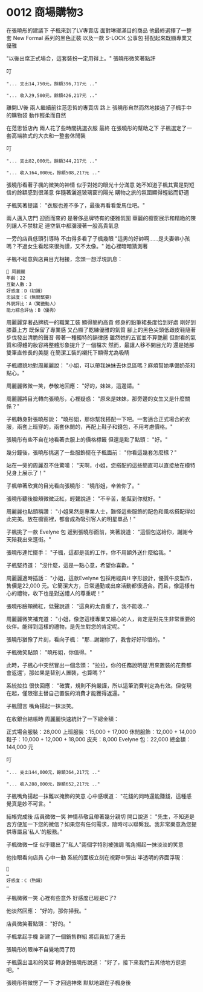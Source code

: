 # 0012 商場購物3

在張曉彤的建議下
子楓來到了LV專賣店
面對琳瑯滿目的商品
他最終選擇了一整套 New Formal 系列的黑色正裝
以及一款 S-LOCK 公事包
搭配起來既顯專業又優雅

"以後出席正式場合，這套裝扮一定用得上。"
張曉彤微笑著點評

叮

`"... 支出14,750元，餘額396,717元 .."`

`"... 收入29,500元，餘額426,217元 .."`

離開LV後
兩人繼續前往范思哲的專賣店
路上
張曉彤自然而然地接過了子楓手中的購物袋
動作輕柔而自然

在范思哲店內
兩人花了些時間挑選衣服
最終
在張曉彤的幫助之下
子楓選定了一套高端款式的大衣和一整套休閒裝

叮

`"... 支出82,000元，餘額344,217元 .."`

`"... 收入164,000元，餘額508,217元 .."`

張曉彤看著子楓的微笑的神情
似乎對她的眼光十分滿意
她不知道子楓其實是對短信的餘額感到很滿意
伴隨著灑進玻璃窗的陽光
購物之旅的氛圍顯得輕鬆而舒適

子楓笑著提議：
"衣服也差不多了，最後再看看愛馬仕吧。"

兩人邁入店門
迎面而來的
是奢侈品牌特有的優雅氛圍
華麗的櫥窗展示和精緻的陳列讓人不禁駐足
連空氣中都瀰漫著一股高貴氣息

一旁的店員低頭引導時
不由得多看了子楓幾眼
"這男的好帥啊……是夫妻帶小孩嗎？不過女生看起來很拘謹，又不太像。"
她心裡暗暗猜測著

子楓不經意與店員目光相接，念頭一想浮現訊息：

```
📰 周麗麗
年齡：22
互動人數：3
好感度：D（初識）
忠誠度：E（無關緊要）
外貌評比：A（驚艷動人）
能力綜合評估：B（優秀）
```

周麗麗穿著品牌統一的職業工裝
顯得簡約高貴
修身的鉛筆裙長度恰到好處
剛好到膝蓋上方
既保留了專業感
又凸顯了乾練優雅的氣質
腳上的黑色尖頭低跟皮鞋隨著步伐發出清脆的聲音
帶著一種獨特的韻律感
雖然她的五官並不算艷麗
但耐看的氣質和得體的妝容將整體形象提升了一個檔次
然而，最讓人移不開目光的
還是她那雙筆直修長的美腿
在簡潔工裝的襯托下顯得尤為吸睛

子楓禮貌地對周麗麗說：
"小姐，可以帶我妹妹去休息區嗎？麻煩幫她準備奶茶和點心。"

周麗麗微微一笑，恭敬地回應：
"好的，妹妹，這邊請。"

周麗麗將目光轉向張曉彤，心裡疑惑：
"原來是妹妹，那旁邊的女生又是什麼關係？"

子楓轉身對張曉彤說：
"曉彤姐，那你幫我搭配一下吧。一套適合正式場合的衣服，兩套上班穿的，兩套休閒的，再配上鞋子和錢包，不用考慮價格。"

張曉彤有些不自在地看著衣服上的價格標籤
但還是點了點頭：
"好。"

幾分鐘後，張曉彤挑選了一些服飾擺在子楓面前：
"你看這幾套怎麼樣？"

站在一旁的周麗忍不住驚嘆：
"天啊，小姐，您搭配的這些簡直可以直接放在模特兒身上展示了！"

子楓帶著欣賞的目光看向張曉彤：
"曉彤姐，辛苦你了。"

張曉彤聽後臉頰微微泛紅，輕聲說道：
"不辛苦，能幫到你就好。"

周麗麗也點頭稱讚：
"小姐果然是專業人士，難怪這些服飾的配色和風格搭配得如此完美。放在櫥窗裡，都會成為吸引客人的明星單品！"

子楓挑了一款 Evelyne 包 遞到張曉彤面前，笑著說道：
"這個包送給你，謝謝今天陪我出來逛街。"

張曉彤連忙擺手：
"子楓，這都是我的工作，你不用額外送什麼給我。"

子楓堅持道：
"沒什麼，這是一點心意，希望你喜歡。"

周麗麗適時插話：
"小姐，這款Evelyne 包採用經典H 字形設計，優質牛皮製作，售價是22,000 元。它簡潔大方，日常通勤或出席活動都很適合。而且，像這樣有心的禮物，收下也是對送禮人的尊重呢！”

張曉彤臉頰微紅，低聲說道：
"這真的太貴重了，我不能收…"

周麗麗微笑補充道：
"小姐，像您這樣專業又細心的人，肯定是對先生非常重要的伙伴。能得到這樣的禮物，是先生對您的肯定呢。"

張曉彤猶豫了片刻，看向子楓：
"那…謝謝你了，我會好好珍惜的。"

子楓微笑點頭：
"曉彤姐，你值得。"

此時，子楓心中突然冒出一個念頭：
"拉拉，你的任務說明是‘用來置裝的花費都會返還’，那如果是替別人置裝，也算嗎？"

系統拉拉 很快回應：
"確實，規則不夠嚴謹，所以這筆消費判定為有效。但從現在起，僅限宿主替自己置裝的消費才能獲得返還。"

子楓聞言
嘴角揚起一抹淡笑。

在收銀台結帳時
周麗麗快速統計了一下總金額：

正式場合服裝：28,000
上班服裝：15,000 + 17,000
休閒服飾：12,000 + 14,000
鞋子：10,000 + 12,000 + 18,000
皮夾：8,000
Evelyne 包：22,000
總金額：144,000 元

叮

`"... 支出144,000元，餘額364,217元 .."`

`"... 收入288,000元，餘額652,217元 .."`

子楓嘴角揚起一抹難以掩飾的笑意
心中感嘆道：
"花錢的同時還能賺錢，這種感覺真是妙不可言。"

結帳完成後
店員微微一笑
神情恭敬且帶著幾分親切
開口說道：
"先生，不知道是否方便加一下您的微信？如果您有任何需求，隨時可以聯繫我。我非常樂意為您提供專屬且'私人'的服務。”

子楓微微一怔
似乎聽出了"私人"兩個字特別被強調
嘴角揚起一抹淡淡的笑意

他抬眼看向店員
心中一動
系統的面板立刻在視野中彈出
半透明的界面浮現：

```
📰
…
好感度：C（熟識）
…
```

子楓微微一笑
心裡有些意外
好感度已經是C了?

他淡然回應：
"好的，那你掃我。"

店員微笑著點頭：
"好的。"

子楓拿起手機
新建了一個銷售群組
將店員加了進去

張曉彤的眼神不自覺地閃了閃

子楓露出溫和的笑容
轉身對張曉彤說道：
"好了，接下來我們去其他地方逛逛吧。"

張曉彤稍微愣了一下
才回過神來
默默地跟在子楓身後